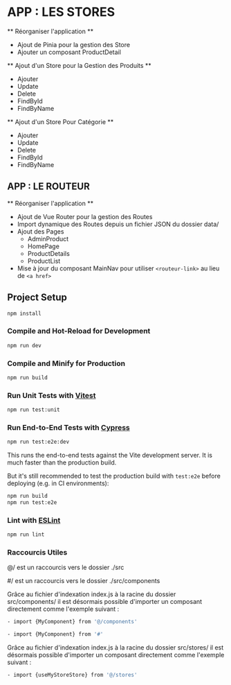 # APP : LES STORES

** Réorganiser l'application **
- Ajout de Pinia pour la gestion des Store
- Ajouter un composant ProductDetail

** Ajout d'un Store pour la Gestion des Produits **
- Ajouter
- Update
- Delete
- FindById
- FindByName

** Ajout d'un Store Pour Catégorie **
- Ajouter
- Update
- Delete
- FindById
- FindByName


## APP : LE ROUTEUR

** Réorganiser l'application **
- Ajout de Vue Router pour la gestion des Routes
- Import dynamique des Routes depuis un fichier JSON du dossier data/
- Ajout des Pages 
    - AdminProduct
    - HomePage
    - ProductDetails
    - ProductList
- Mise à jour du composant MainNav pour utiliser ```<routeur-link>``` au lieu  de ```<a href>```


## Project Setup

```sh
npm install
```

### Compile and Hot-Reload for Development

```sh
npm run dev
```

### Compile and Minify for Production

```sh
npm run build
```

### Run Unit Tests with [Vitest](https://vitest.dev/)

```sh
npm run test:unit
```

### Run End-to-End Tests with [Cypress](https://www.cypress.io/)

```sh
npm run test:e2e:dev
```

This runs the end-to-end tests against the Vite development server.
It is much faster than the production build.

But it's still recommended to test the production build with `test:e2e` before deploying (e.g. in CI environments):

```sh
npm run build
npm run test:e2e
```

### Lint with [ESLint](https://eslint.org/)

```sh
npm run lint
```


### Raccourcis Utiles

@/ est un raccourcis vers le dossier ./src

#/ est un raccourcis vers le dossier ./src/components

Grâce au fichier d'indexation index.js à la racine du dossier src/components/ il est désormais possible d'importer un composant directement comme l'exemple suivant :
```sh
- import {MyComponent} from '@/components'
```
```sh
- import {MyComponent} from '#'
```

Grâce au fichier d'indexation index.js à la racine du dossier src/stores/ il est désormais possible d'importer un composant directement comme l'exemple suivant :
```sh
- import {useMyStoreStore} from '@/stores'
```
